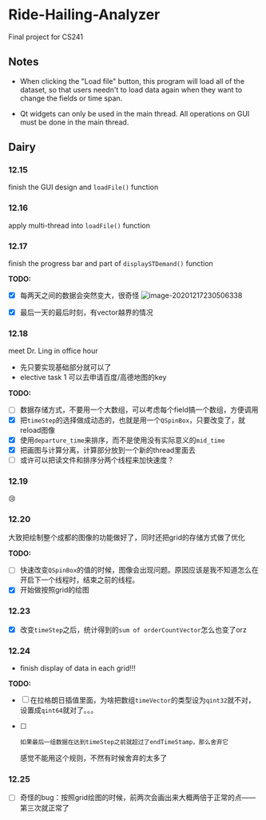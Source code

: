 # Ride-Hailing-Analyzer
Final project for CS241

## Notes

* When clicking the "Load file" button, this program will load all of the dataset, so that users needn't to load data again when they want to change the fields or time span.

* Qt widgets can only be used in the main thread. All operations on GUI must be done in the main thread.

## Dairy

### 12.15

finish the GUI design and `loadFile()` function

### 12.16

apply multi-thread into `loadFile()` function

### 12.17

finish the progress bar and part of `displaySTDemand()` function

**TODO:**


- [x] 每两天之间的数据会突然变大，很奇怪
  ![image-20201217230506338](https://user-images.githubusercontent.com/58338486/102573860-57a82000-412a-11eb-9430-f3f2e32f330e.png)

- [x] 最后一天的最后时刻，有vector越界的情况

### 12.18

meet Dr. Ling in office hour

* 先只要实现基础部分就可以了
* elective task 1 可以去申请百度/高德地图的key

**TODO:**

- [ ] 数据存储方式，不要用一个大数组，可以考虑每个field搞一个数组，方便调用
- [x] 把`timeStep`的选择做成动态的，也就是用一个`QSpinBox`，只要改变了，就reload图像
- [x] 使用`departure_time`来排序，而不是使用没有实际意义的`mid_time`
- [x] 把画图与计算分离，计算部分放到一个新的thread里面去
- [ ] 或许可以把读文件和排序分两个线程来加快速度？

### 12.19

:cry:

### 12.20

大致把绘制整个成都的图像的功能做好了，同时还把grid的存储方式做了优化

**TODO:**

- [ ] 快速改变`QSpinBox`的值的时候，图像会出现问题。原因应该是我不知道怎么在开启下一个线程时，结束之前的线程。
- [x] 开始做按照grid的绘图

### 12.23

- [x] 改变`timeStep`之后，统计得到的`sum of orderCountVector`怎么也变了orz

### 12.24

* finish display of data in each grid!!!

**TODO:**

- [ ] 在拉格朗日插值里面，为啥把数组`timeVector`的类型设为`qint32`就不对，设置成`qint64`就对了。。。

- [ ] ```
  如果最后一组数据在达到timeStep之前就超过了endTimeStamp，那么舍弃它
  ```

  感觉不能用这个规则，不然有时候舍弃的太多了

### 12.25

- [ ] 奇怪的bug：按照grid绘图的时候，前两次会画出来大概两倍于正常的点——第三次就正常了